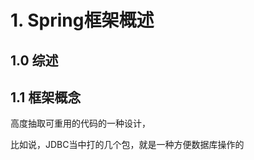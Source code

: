 <!--
 * @Author: 孙浩然
 * @Date: 2020-05-14 20:43:32
 * @LastEditors: 孙浩然
 * @LastEditTime: 2020-05-15 07:48:19
 * @FilePath: \docs\6.Frame\1.Spring\1-spring框架概述.md
 * @博客地址: 个人博客，如果各位客官觉得不错，请点个赞，谢谢。[地址](https://codefool0307.github.io/JavaScholar/#/)
 -->
# 1. Spring框架概述
## 1.0 综述

## 1.1 框架概念

高度抽取可重用的代码的一种设计，

比如说，JDBC当中打的几个包，就是一种方便数据库操作的


